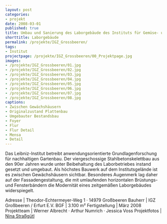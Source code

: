 ```yaml
---
layout: post
categories:
- projekt
date: 2008-03-01
published: true
title: Umbau und Sanierung des Laborgebäude des Instituts für Gemüse- und Zierpflanzenbau
shorttitle: Laborgebäude
permalink: /projekte/IGZ_Grossbeeren/
tags: 
- Institut
projectpage: /projekte/IGZ_Grossbeeren/00_Projektpage.jpg
images:
- /projekte/IGZ_Grossbeeren/01.jpg
- /projekte/IGZ_Grossbeeren/02.jpg
- /projekte/IGZ_Grossbeeren/03.jpg
- /projekte/IGZ_Grossbeeren/04.jpg
- /projekte/IGZ_Grossbeeren/05.jpg
- /projekte/IGZ_Grossbeeren/06.jpg
- /projekte/IGZ_Grossbeeren/07.jpg
- /projekte/IGZ_Grossbeeren/08.jpg
captions:
- Zwischen Gewächshäusern
- Originalzustand Plattenbau
- Umgebauter Bestandsbau
- Foyer
- Flur
- Flur Detail
- Mensa
- Detail
---
```

Das Leibniz-Institut betreibt anwendungsorientierte Grundlagenforschung für nachhaltigen Gartenbau. Der viergeschossige Stahlbetonskelettbau aus den 90er Jahren wurde unter Beibehaltung des Laborbetriebes instand gesetzt und umgebaut. Als höchstes Bauwerk auf dem Institutsgelände ist es zwischen Gewächshäusern sichtbar. Besonderes Augenmerk lag daher auf der Fassadengestaltung, die mit umlaufenden horizontalen Brüstungs- und Fensterbändern die Modernität eines zeitgemäßen Laborgebäudes widerspiegelt. 

Adresse				|	Theodor-Echtermeyer-Weg 1 · 14979 Großbeeren 
Bauherr				|	IGZ Großbeeren / Erfurt E.V. 
BGF					|	3.100 m² 
Fertigstellung		|	März 2008  
Projektteam			|	Werner Albrecht · Arthur Numrich · Jessica Voss 
Projektfotos		|	[Nina Straßgütl](http://www.ninastrg.de/)